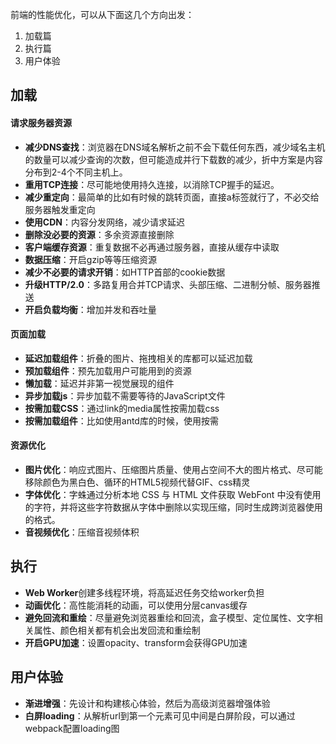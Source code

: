 
前端的性能优化，可以从下面这几个方向出发：

1. 加载篇
2. 执行篇
3. 用户体验

## 加载
#### 请求服务器资源
- **减少DNS查找**：浏览器在DNS域名解析之前不会下载任何东西，减少域名主机的数量可以减少查询的次数，但可能造成并行下载数的减少，折中方案是内容分布到2-4个不同主机上。
- **重用TCP连接**：尽可能地使用持久连接，以消除TCP握手的延迟。
- **减少重定向**：最简单的比如有时候的跳转页面，直接a标签就行了，不必交给服务器触发重定向
- **使用CDN**：内容分发网络，减少请求延迟
- **删除没必要的资源**：多余资源直接删除
- **客户端缓存资源**：重复数据不必再通过服务器，直接从缓存中读取
- **数据压缩**：开启gzip等等压缩资源
- **减少不必要的请求开销**：如HTTP首部的cookie数据
- **升级HTTP/2.0**：多路复用合并TCP请求、头部压缩、二进制分帧、服务器推送
- **开启负载均衡**：增加并发和吞吐量
#### 页面加载
- **延迟加载组件**：折叠的图片、拖拽相关的库都可以延迟加载
- **预加载组件**：预先加载用户可能用到的资源
- **懒加载**：延迟并非第一视觉展现的组件
- **异步加载js**：异步加载不需要等待的JavaScript文件
- **按需加载CSS**：通过link的media属性按需加载css
- **按需加载组件**：比如使用antd库的时候，使用按需
#### 资源优化
- **图片优化**：响应式图片、压缩图片质量、使用占空间不大的图片格式、尽可能移除颜色为黑白色、循环的HTML5视频代替GIF、css精灵
- **字体优化**：字蛛通过分析本地 CSS 与 HTML 文件获取 WebFont 中没有使用的字符，并将这些字符数据从字体中删除以实现压缩，同时生成跨浏览器使用的格式。
- **音视频优化**：压缩音视频体积
## 执行
- **Web Worker**创建多线程环境，将高延迟任务交给worker负担
- **动画优化**：高性能消耗的动画，可以使用分层canvas缓存
- **避免回流和重绘**：尽量避免浏览器重绘和回流，盒子模型、定位属性、文字相关属性、颜色相关都有机会出发回流和重绘制
- **开启GPU加速**：设置opacity、transform会获得GPU加速
## 用户体验
- **渐进增强**：先设计和构建核心体验，然后为高级浏览器增强体验
- **白屏loading**：从解析url到第一个元素可见中间是白屏阶段，可以通过webpack配置loading图
